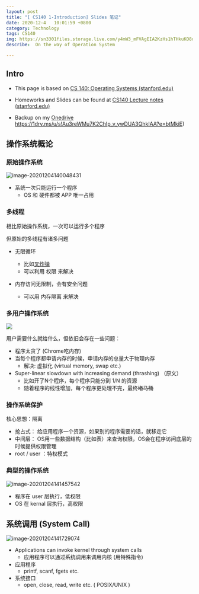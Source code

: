 ```yaml
---
layout: post
title: "[ CS140 1-Introduction] Slides 笔记"
date: 2020-12-4   10:01:59 +0800
category: Technology
tags: CS140 
img: https://sn3301files.storage.live.com/y4mW3_mFVAgEIA2KzHs1hTHkuKO8dZncQwaLfMBLw8uPQPIA2w5Y26PNNHVFIrfJVJupPl6A7ORa9TiLBUkPkgJXl7mLq7UtqJ9dh0sgKfvvXVFW9NfHfzLvIwmLd08UQRd1-pAbPeCforI01rYgSckH3T_SNVLFdOVL3GE0PYNoDjGQ4mhuNco7SUMMvmdPpbN?width=441&height=229&cropmode=none
describe:  On the way of Operation System

---
```


## Intro

- This page is based on [CS 140: Operating Systems (stanford.edu)](http://web.stanford.edu/~ouster/cgi-bin/cs140-spring20/index.php)

- Homeworks and Slides can be found at [CS140 Lecture notes (stanford.edu)](http://www.scs.stanford.edu/20wi-cs140/notes/)
- Backup on my [Onedrive]() https://1drv.ms/u/s!Au3reWMu7K2ChIp_v_ywDUA3QhkIAA?e=btMkiE)



## 操作系统概论

### 原始操作系统

![image-20201204140048431](https://sn3301files.storage.live.com/y4mh0qpst6d3FEypH6IoGiDxVjKKCdGpKHMhSC5bZfyyt1yZYYUec9SstWLT4whtooAqjlrgUgLC7tzeaJpD6rN_fIRehWu8pGaErnnqxFjvqFVn_uirLresyku0tC2C2vthbApgnPJjYLtsiKAialJTFBf3Ywex3bk3eJU92oZab021xVAJ7d1sNwzihUUdGQt?width=1024&height=473&cropmode=none)

- 系统一次只能运行一个程序
  - OS 和 硬件都被 APP 唯一占用

### 多线程

相比原始操作系统，一次可以运行多个程序

但原始的多线程有诸多问题

- 无限循环

  - 比如[叉炸弹](https://zh.m.wikipedia.org/zh-hans/Fork%E7%82%B8%E5%BC%B9)
  - 可以利用 权限 来解决

- 内存访问无限制，会有安全问题

  - 可以用 内存隔离 来解决

  
### 多用户操作系统

![](https://sn3301files.storage.live.com/y4m2MKgQtle0L3ijuplaxMdkRUXbeqyalVj5tj_2hXetgcmxsmdC4bLLQCny9EN3PenhA4o5cfkk-slNREGrw2OdUdNTOQOJQ6HoINX6uss5iALIF2uAZEzWPLLq_LJxv_vuqs8NpxaVOikkYhYb8emWcpPYv8RTEpU1Tb129YTuEv-oImS0KiSskSKGQF0Mngq?width=1024&height=641&cropmode=none)

用户需要什么就给什么，但依旧会存在一些问题：

- 程序太贪了 (Chrome吃内存)
- 当每个程序都申请内存的时候，申请内存的总量大于物理内存
  - 解决: 虚拟化 (virtual memory, swap etc.)
- Super-linear slowdown with increasing demand (thrashing) （原文）
  - 比如开了N个程序，每个程序只能分到 1/N 的资源
  - 随着程序的线性增加，每个程序更处理不完，最终<del>堵马桶</del>



### 操作系统保护

核心思想：隔离

- 抢占式： 给应用程序一个资源，如果别的程序需要的话，就移走它
- 中间层： OS用一些数据结构（比如表）来查询权限，OS会在程序访问底层的时候提供权限管理
- root / user ：特权模式



### 典型的操作系统

![image-20201204141457542](https://sn3301files.storage.live.com/y4mn70BkNola6wrRUKxV7Bj5QN44VFXohASIeb2ikpUVlLjnkl2MYqbzeNH1QkULsc7-0FN2GZW2TT-Oh_I_m07KphZPO5d4R17WKwk_9V0BhzN9OVXC6U7Nzd8Mmjjj8I_f9crtPX9Hjw9nzVGDuyfok87qqksz0oOjkUMnf9leuxixYX6-a7y-yqakT412d_V?width=1024&height=568&cropmode=none)

- 程序在 user 层执行，低权限
- OS 在 kernal 层执行，高权限

## 系统调用 (System Call)

![image-20201204141729074](https://sn3301files.storage.live.com/y4m4DCvJ_GPptwN7oLAeNjf6FkfMmijOfzzjcALtwCHHkO678KEk19-9siDkwGPI_P7b7X81vBMcsO_iknQqbgiFjAQNZp0lv0_CCOVGanpcKwfQR4DyOc4pJnwO_T2Z68FPByMLSVv0y83v1PZXQXwn_BHbOOm5uEAtEBFexQ5Cg7jUAwR4JQ2ixyo88Z-ntja?width=1024&height=601&cropmode=none)

- Applications can invoke kernel through system calls
  - 应用程序可以通过系统调用来调用内核 (用特殊指令)
- 应用程序 
  - printf, scanf, fgets etc.
- 系统接口
  - open, close, read, write etc. ( POSIX/UNIX )

